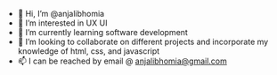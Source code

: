 - 👋 Hi, I’m @anjalibhomia
- 👀 I’m interested in UX UI
- 🌱 I’m currently learning software development 
- 💞️ I’m looking to collaborate on different projects and incorporate my knowledge of html, css, and javascript
- 📫 I can be reached by email @ anjalibhomia@gmail.com

<!---
anjalibhomia/anjalibhomia is a ✨ special ✨ repository because its `README.md` (this file) appears on your GitHub profile.
You can click the Preview link to take a look at your changes.
--->
